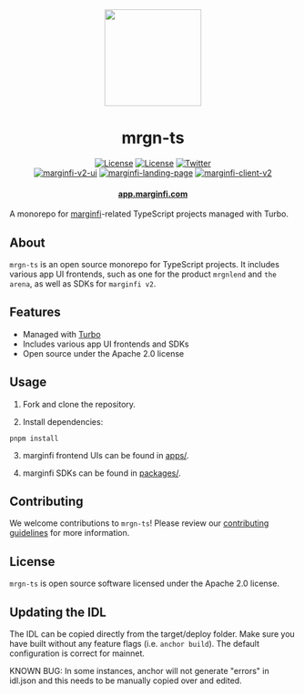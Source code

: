 <div align="center">
  <img height="170" src="./images/logo.png" />

  <h1>mrgn-ts</h1>
  
  <p>
    <!-- License -->
    <a href="http://www.apache.org/licenses/LICENSE-2.0"><img alt="License" src="https://img.shields.io/github/license/mrgnlabs/mrgn-ts?style=flat-square&color=ffff00"/></a>
    <!-- Total lines -->
    <a href=""><img alt="License" src="https://img.shields.io/tokei/lines/github/mrgnlabs/mrgn-ts?style=flat-square&color=000000"/></a>
    <!-- Twitter -->
    <a href="https://twitter.com/intent/tweet?text=Wow:&url=https%3A%2F%2Ftwitter.com%2Fmarginfi"><img alt="Twitter" src="https://img.shields.io/twitter/url?style=social&url=https%3A%2F%2Ftwitter.com%2Fmarginfi"/></a>
    <br>
    <!-- Versions -->
    <a href=""><img alt="marginfi-v2-ui" src="https://img.shields.io/github/package-json/v/mrgnlabs/mrgn-ts?color=white&filename=apps%2Fmarginfi-v2-ui%2Fpackage.json&label=marginfi-v2-ui&style=flat-square"/></a>
    <a href=""><img alt="marginfi-landing-page" src="https://img.shields.io/github/package-json/v/mrgnlabs/mrgn-ts?color=white&filename=apps%2Fmarginfi-landing-page%2Fpackage.json&label=marginfi-landing-page&style=flat-square"/></a>
    <a href=""><img alt="marginfi-client-v2" src="https://img.shields.io/github/package-json/v/mrgnlabs/mrgn-ts?color=white&filename=packages%2Fmarginfi-client-v2%2Fpackage.json&label=marginfi-client-v2&style=flat-square"/></a>
  </p>

  <h4>
    <a href="https://app.marginfi.com/">app.marginfi.com</a>
  </h4>
</div>

A monorepo for [marginfi](https://app.marginfi.com)-related TypeScript projects managed with Turbo.

## About

`mrgn-ts` is an open source monorepo for TypeScript projects. It includes various app UI frontends, such as one for the product `mrgnlend` and `the arena`, as well as SDKs for `marginfi v2`.

## Features

- Managed with [Turbo](https://github.com/vercel/turbo)
- Includes various app UI frontends and SDKs
- Open source under the Apache 2.0 license

## Usage

1. Fork and clone the repository.

2. Install dependencies:

```
pnpm install
```

3. marginfi frontend UIs can be found in [apps/](apps/).

4. marginfi SDKs can be found in [packages/](packages/).

## Contributing

We welcome contributions to `mrgn-ts`! Please review our [contributing guidelines](CONTRIBUTING.md) for more information.

## License

`mrgn-ts` is open source software licensed under the Apache 2.0 license.

## Updating the IDL

The IDL can be copied directly from the target/deploy folder. Make sure you have built without any feature flags (i.e. `anchor build`). The default configuration is correct for mainnet.

KNOWN BUG: In some instances, anchor will not generate "errors" in idl.json and this needs to be manually copied over and edited.
